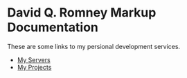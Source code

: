 # David Q. Romney Markup Documentation

These are some links to my persional development services.

* [My Servers](servers/servers.md)
* [My Projects](projects/projects.md)


